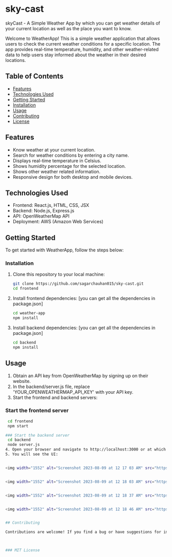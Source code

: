 # sky-cast
skyCast - A Simple Weather App by which you can get weather details of your current location as well as the place you want to know.

Welcome to WeatherApp! This is a simple weather application that allows users to check the current weather conditions for a specific location.
The app provides real-time temperature, humidity, and other weather-related data to help users stay informed about the weather in their desired locations.

## Table of Contents

- [Features](#features)
- [Technologies Used](#technologies-used)
- [Getting Started](#getting-started)
- [Installation](#installation)
- [Usage](#usage)
- [Contributing](#contributing)
- [License](#license)

## Features

- Know weather at your current location.
- Search for weather conditions by entering a city name.
- Displays real-time temperature in Celsius.
- Shows humidity percentage for the selected location.
- Shows other weather related information.
- Responsive design for both desktop and mobile devices.

## Technologies Used

- Frontend: React.js, HTML, CSS, JSX
- Backend: Node.js, Express.js
- API: OpenWeatherMap API
- Deployment: AWS (Amazon Web Services)




## Getting Started

To get started with WeatherApp, follow the steps below:

### Installation

1. Clone this repository to your local machine:

   ```bash
   git clone https://github.com/sagarchauhan015/sky-cast.git
   cd frontend
   
2. Install frontend dependencies:
   [you can get all the dependencies in package.json]
   ```bash
   cd weather-app
   npm install
   
3. Install backend dependencies:
   [you can get all the dependencies in package.json]
   ```bash
   cd backend
   npm install


## Usage

1. Obtain an API key from OpenWeatherMap by signing up on their website.
2. In the backend/server.js file, replace 'YOUR_OPENWEATHERMAP_API_KEY' with your API key.
3. Start the frontend and backend servers:
  ### Start the frontend server
   ```bash
    cd frontend
    npm start

  ### Start the backend server
    cd backend
    node server.js
4. Open your browser and navigate to http://localhost:3000 or at which your frontend server is running to access the WeatherApp UI.
5. You will see the UI:


<img width="1552" alt="Screenshot 2023-08-09 at 12 17 03 AM" src="https://github.com/sagarchauhan015/sky-cast/assets/87389952/f6a2a7a5-fe0c-4cf8-94b7-ba302fb908f3">


<img width="1552" alt="Screenshot 2023-08-09 at 12 18 03 AM" src="https://github.com/sagarchauhan015/sky-cast/assets/87389952/f524b1ae-8113-4697-b35d-32b04aff8bf4">


<img width="1552" alt="Screenshot 2023-08-09 at 12 18 37 AM" src="https://github.com/sagarchauhan015/sky-cast/assets/87389952/3077acc1-16bb-4796-b0cc-37f779342f93">


<img width="1552" alt="Screenshot 2023-08-09 at 12 18 46 AM" src="https://github.com/sagarchauhan015/sky-cast/assets/87389952/9afccbe5-7ca2-49ed-ae47-e6f6a0b28e00">

   
## Contributing

Contributions are welcome! If you find a bug or have suggestions for improvements, please submit an issue or a pull request.



### MIT License
